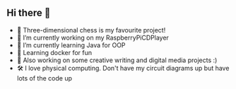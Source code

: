 ## Hi there 👋
- 🚩 Three-dimensional chess is my favourite project!
- 🔭 I’m currently working on my RaspberryPiCDPlayer
- 🌱 I’m currently learning Java for OOP
- 🔐 Learning docker for fun
- 📝 Also working on some creative writing and digital media projects :)
- 🛠️ I love physical computing. Don't have my circuit diagrams up but have lots of the code up
